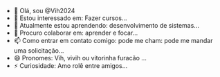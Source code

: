 - 👋 Olá, sou @Vih2024
- 👀 Estou interessado em: Fazer cursos...
- 🌱 Atualmente estou aprendendo: desenvolvimento de sistemas...
- 💞️ Procuro colaborar em: aprender e focar...
- 📫 Como entrar em contato comigo: pode me cham: pode me mandar uma solicitação...
- 😄 Pronomes: Vih, vivih ou vitorinha furacão ...
- ⚡ Curiosidade: Amo rolê entre amigos...

<!---
Vih2024/Vih2024 is a ✨ special ✨ repository because its `README.md` (this file) appears on your GitHub profile.
You can click the Preview link to take a look at your changes.
--->
